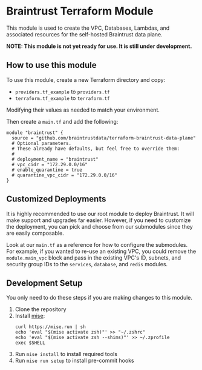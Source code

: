 # Braintrust Terraform Module

This module is used to create the VPC, Databases, Lambdas, and associated resources for the self-hosted Braintrust data plane.

**NOTE: This module is not yet ready for use. It is still under development.**

## How to use this module

To use this module, create a new Terraform directory and copy:
* `providers.tf_example` to `providers.tf`
* `terraform.tf_example` to `terraform.tf`

Modifying their values as needed to match your environment.

Then create a `main.tf` and add the following:

```hcl
module "braintrust" {
  source = "github.com/braintrustdata/terraform-braintrust-data-plane"
  # Optional parameters.
  # These already have defaults, but feel free to override them:
  #
  # deployment_name = "braintrust"
  # vpc_cidr = "172.29.0.0/16"
  # enable_quarantine = true
  # quarantine_vpc_cidr = "172.29.0.0/16"
}
```

## Customized Deployments

It is highly recommended to use our root module to deploy Braintrust. It will make support and upgrades far easier. However, if you need to customize the deployment, you can pick and choose from our submodules since they are easily composable.

Look at our `main.tf` as a reference for how to configure the submodules. For example, if you wanted to re-use an existing VPC, you could remove the `module.main_vpc` block and pass in the existing VPC's ID, subnets, and security group IDs to the `services`, `database`, and `redis` modules.


## Development Setup

You only need to do these steps if you are making changes to this module.

1. Clone the repository
2. Install [mise](https://mise.jdx.dev/about.html):
    ```
    curl https://mise.run | sh
    echo 'eval "$(mise activate zsh)"' >> "~/.zshrc"
    echo 'eval "$(mise activate zsh --shims)"' >> ~/.zprofile
    exec $SHELL
    ```
3. Run `mise install` to install required tools
4. Run `mise run setup` to install pre-commit hooks
